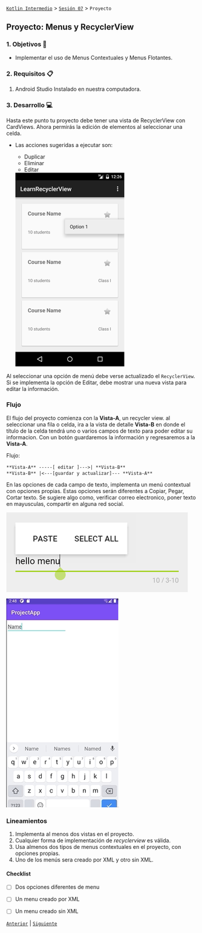 [`Kotlin Intermedio`](../../Readme.md) > [`Sesión 07`](../Readme.md) > `Proyecto`

## Proyecto: Menus y RecyclerView

> <div style="text-align: justify;">

### 1. Objetivos :dart:

- Implementar el uso de Menus Contextuales y Menus Flotantes.

### 2. Requisitos :clipboard:

1. Android Studio Instalado en nuestra computadora.


### 3. Desarrollo :computer:

Hasta este punto tu proyecto debe tener una vista de RecyclerView con CardViews. Ahora permirás la edición de elementos al seleccionar una celda.

- Las acciones sugeridas a ejecutar son:

	- Duplicar
	- Eliminar
	- Editar

	<img src="./images/1.png" width="60%">

Al seleccionar una opción de menú debe verse actualizado el `RecyclerView`.
Si se implementa la opción de Editar, debe mostrar una nueva vista para editar la información.

### Flujo

El flujo del proyecto comienza con la **Vista-A**, un recycler view. al seleccionar una fila o celda, ira a la vista de detalle **Vista-B** en donde el título de la celda tendrá uno o varios campos de texto para poder editar su informacion. Con un botón guardaremos la información y regresaremos a la **Vista-A**.

Flujo:

```
**Vista-A** -----[ editar ]--->| **Vista-B**
**Vista-B** |<---[guardar y actualizar]--- **Vista-A**
```

En las opciones de cada campo de texto, implementa un menú contextual con opciones propias. Estas opciones serán diferentes a Copiar, Pegar, Cortar texto. Se sugiere algo como, verificar correo electronico, poner texto en mayusculas, compartir en alguna red social.

![](./images/2.png)


![](./images/3.gif)


### Lineamientos

1. Implementa al menos dos vistas en el proyecto.
2. Cualquier forma de implementación de _recyclerview_ es válida.
3. Usa almenos dos tipos de menus contextuales en el proyecto, con opciones propias.
4. Uno de los menús sera creado por XML y otro sin XML.


#### Checklist

- [ ] Dos opciones diferentes de menu
- [ ] Un menu creado por XML
- [ ] Un menu creado sin XML


[`Anterior`](../Reto-03/Readme.md) | [`Siguiente`](../../Sesion-08/Readme.md)

</div>
